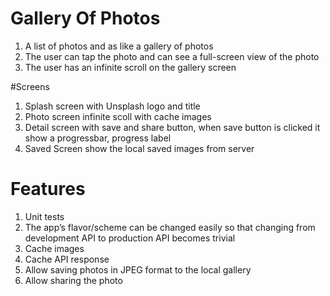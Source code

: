 # Gallery Of Photos
1. A list of photos and as like a gallery of photos
2. The user can tap the photo and can see a full-screen view of the photo
3. The user has an infinite scroll on the gallery screen

#Screens
1. Splash screen with Unsplash logo and title
2. Photo screen infinite scoll with cache images
3. Detail screen with save and share button, when save button is clicked it show a progressbar, progress label
4. Saved Screen show the local saved images from server

# Features
1. Unit tests
2. The app’s flavor/scheme can be changed easily so that changing from development API to production API becomes trivial
3. Cache images
4. Cache API response
5. Allow saving photos in JPEG format to the local gallery
6. Allow sharing the photo
